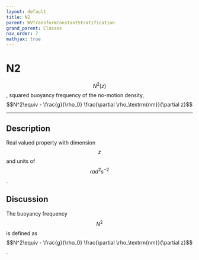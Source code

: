 ```yaml
---
layout: default
title: N2
parent: WVTransformConstantStratification
grand_parent: Classes
nav_order: 7
mathjax: true
---
```


#  N2

$$N^2(z)$$, squared buoyancy frequency of the no-motion density, $$N^2\equiv - \frac{g}{\rho_0} \frac{\partial \rho_\textrm{nm}}{\partial z}$$


---

## Description
Real valued property with dimension $$z$$ and units of $$rad^2 s^{-2}$$.

## Discussion

The buoyancy frequency $$N^2$$ is defined as $$N^2\equiv - \frac{g}{\rho_0} \frac{\partial \rho_\textrm{nm}}{\partial z}$$.

